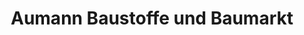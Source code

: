 ---
title: "Aumann Baustoffe und Baumarkt"
url: /petershagen/aumann-baustoffe-und-baumarkt/
shop: Baumarkt
---